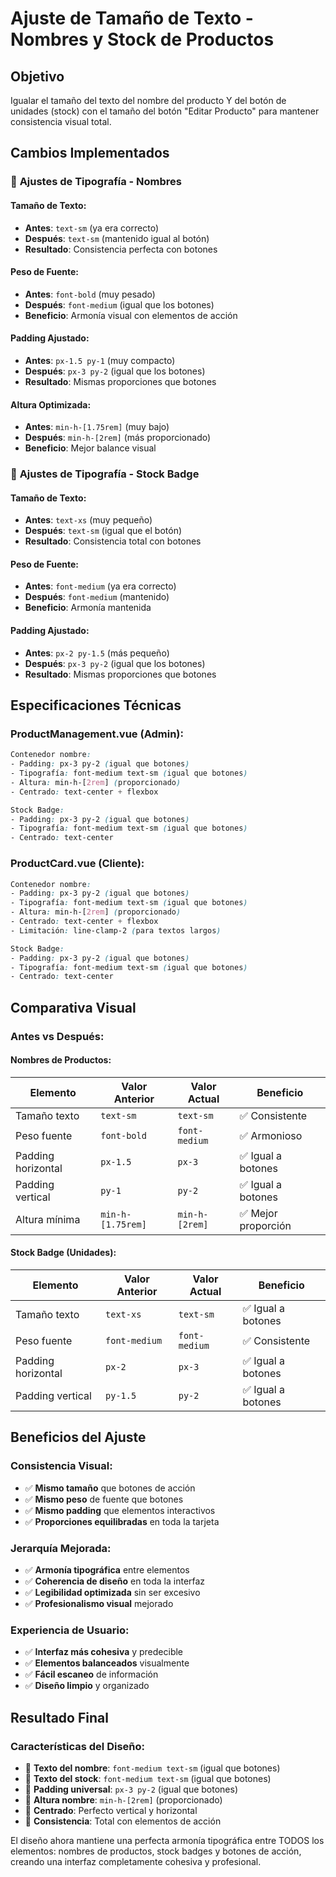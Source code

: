 # Ajuste de Tamaño de Texto - Nombres y Stock de Productos

## Objetivo
Igualar el tamaño del texto del nombre del producto Y del botón de unidades (stock) con el tamaño del botón "Editar Producto" para mantener consistencia visual total.

## Cambios Implementados

### 🎯 **Ajustes de Tipografía - Nombres**

#### **Tamaño de Texto:**
- **Antes**: `text-sm` (ya era correcto)
- **Después**: `text-sm` (mantenido igual al botón)
- **Resultado**: Consistencia perfecta con botones

#### **Peso de Fuente:**
- **Antes**: `font-bold` (muy pesado)
- **Después**: `font-medium` (igual que los botones)
- **Beneficio**: Armonía visual con elementos de acción

#### **Padding Ajustado:**
- **Antes**: `px-1.5 py-1` (muy compacto)
- **Después**: `px-3 py-2` (igual que los botones)
- **Resultado**: Mismas proporciones que botones

#### **Altura Optimizada:**
- **Antes**: `min-h-[1.75rem]` (muy bajo)
- **Después**: `min-h-[2rem]` (más proporcionado)
- **Beneficio**: Mejor balance visual

### 🎯 **Ajustes de Tipografía - Stock Badge**

#### **Tamaño de Texto:**
- **Antes**: `text-xs` (muy pequeño)
- **Después**: `text-sm` (igual que el botón)
- **Resultado**: Consistencia total con botones

#### **Peso de Fuente:**
- **Antes**: `font-medium` (ya era correcto)
- **Después**: `font-medium` (mantenido)
- **Beneficio**: Armonía mantenida

#### **Padding Ajustado:**
- **Antes**: `px-2 py-1.5` (más pequeño)
- **Después**: `px-3 py-2` (igual que los botones)
- **Resultado**: Mismas proporciones que botones

## Especificaciones Técnicas

### **ProductManagement.vue (Admin):**
```css
Contenedor nombre:
- Padding: px-3 py-2 (igual que botones)
- Tipografía: font-medium text-sm (igual que botones)
- Altura: min-h-[2rem] (proporcionado)
- Centrado: text-center + flexbox

Stock Badge:
- Padding: px-3 py-2 (igual que botones)
- Tipografía: font-medium text-sm (igual que botones)
- Centrado: text-center
```

### **ProductCard.vue (Cliente):**
```css
Contenedor nombre:
- Padding: px-3 py-2 (igual que botones)
- Tipografía: font-medium text-sm (igual que botones)
- Altura: min-h-[2rem] (proporcionado)
- Centrado: text-center + flexbox
- Limitación: line-clamp-2 (para textos largos)

Stock Badge:
- Padding: px-3 py-2 (igual que botones)
- Tipografía: font-medium text-sm (igual que botones)
- Centrado: text-center
```

## Comparativa Visual

### **Antes vs Después:**

#### **Nombres de Productos:**
| Elemento | Valor Anterior | Valor Actual | Beneficio |
|----------|----------------|--------------|-----------|
| Tamaño texto | `text-sm` | `text-sm` | ✅ Consistente |
| Peso fuente | `font-bold` | `font-medium` | ✅ Armonioso |
| Padding horizontal | `px-1.5` | `px-3` | ✅ Igual a botones |
| Padding vertical | `py-1` | `py-2` | ✅ Igual a botones |
| Altura mínima | `min-h-[1.75rem]` | `min-h-[2rem]` | ✅ Mejor proporción |

#### **Stock Badge (Unidades):**
| Elemento | Valor Anterior | Valor Actual | Beneficio |
|----------|----------------|--------------|-----------|
| Tamaño texto | `text-xs` | `text-sm` | ✅ Igual a botones |
| Peso fuente | `font-medium` | `font-medium` | ✅ Consistente |
| Padding horizontal | `px-2` | `px-3` | ✅ Igual a botones |
| Padding vertical | `py-1.5` | `py-2` | ✅ Igual a botones |

## Beneficios del Ajuste

### **Consistencia Visual:**
- ✅ **Mismo tamaño** que botones de acción
- ✅ **Mismo peso** de fuente que botones
- ✅ **Mismo padding** que elementos interactivos
- ✅ **Proporciones equilibradas** en toda la tarjeta

### **Jerarquía Mejorada:**
- ✅ **Armonía tipográfica** entre elementos
- ✅ **Coherencia de diseño** en toda la interfaz
- ✅ **Legibilidad optimizada** sin ser excesivo
- ✅ **Profesionalismo visual** mejorado

### **Experiencia de Usuario:**
- ✅ **Interfaz más cohesiva** y predecible
- ✅ **Elementos balanceados** visualmente
- ✅ **Fácil escaneo** de información
- ✅ **Diseño limpio** y organizado

## Resultado Final

### **Características del Diseño:**
- 🎯 **Texto del nombre**: `font-medium text-sm` (igual que botones)
- 🎯 **Texto del stock**: `font-medium text-sm` (igual que botones)
- 🎯 **Padding universal**: `px-3 py-2` (igual que botones)
- 🎯 **Altura nombre**: `min-h-[2rem]` (proporcionado)
- 🎯 **Centrado**: Perfecto vertical y horizontal
- 🎯 **Consistencia**: Total con elementos de acción

El diseño ahora mantiene una perfecta armonía tipográfica entre TODOS los elementos: nombres de productos, stock badges y botones de acción, creando una interfaz completamente cohesiva y profesional.